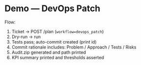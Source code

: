 # Demo — DevOps Patch

Flow:
1) Ticket → POST /plan (`workflow=devops_patch`)
2) Dry-run → run
3) Tests pass; auto-commit created (print id)
4) Commit rationale includes: Problem / Approach / Tests / Risks
5) Audit.zip generated and path printed
6) KPI summary printed and thresholds asserted